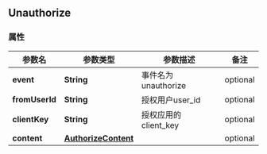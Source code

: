 <a name="Unauthorize"></a>
## Unauthorize
### 属性
参数名 | 参数类型 | 参数描述 | 备注
------------ | ------------- | ------------- | -------------
**event** | **String** | 事件名为unauthorize |  optional
**fromUserId** | **String** | 授权用户user_id |  optional
**clientKey** | **String** | 授权应用的client_key |  optional
**content** | [**AuthorizeContent**](#AuthorizeContent) |  |  optional




<markdown src="./AuthorizeContent.md"/>
